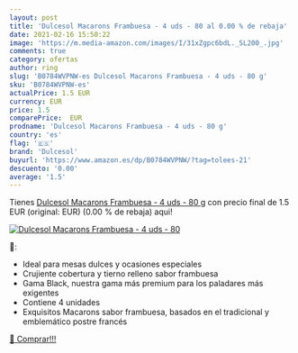 ```yaml
---
layout: post
title: 'Dulcesol Macarons Frambuesa - 4 uds - 80 al 0.00 % de rebaja'
date: 2021-02-16 15:50:22
image: 'https://m.media-amazon.com/images/I/31xZgpc6bdL._SL200_.jpg'
comments: true
category: ofertas
author: ring
slug: 'B0784WVPNW-es Dulcesol Macarons Frambuesa - 4 uds - 80 g'
sku: 'B0784WVPNW-es'
actualPrice: 1.5 EUR
currency: EUR
price: 1.5
comparePrice:  EUR
prodname: 'Dulcesol Macarons Frambuesa - 4 uds - 80 g'
country: 'es'
flag: '🇪🇸'
brand: 'Dulcesol'
buyurl: 'https://www.amazon.es/dp/B0784WVPNW/?tag=tolees-21'
descuento: '0.00'
average: '1.5'
---
```


Tienes [Dulcesol Macarons Frambuesa - 4 uds - 80 g](https://www.amazon.es/dp/B0784WVPNW/?tag=tolees-21) con precio final de  1.5 EUR (original:  EUR) (0.00 %  de rebaja) aqui!

[![Dulcesol Macarons Frambuesa - 4 uds - 80](https://m.media-amazon.com/images/I/31xZgpc6bdL._SL200_.jpg)](https://www.amazon.es/dp/B0784WVPNW/?tag=tolees-21)

🔎:

- Ideal para mesas dulces y ocasiones especiales
- Crujiente cobertura y tierno relleno sabor frambuesa
- Gama Black, nuestra gama más premium para los paladares más exigentes
- Contiene 4 unidades
- Exquisitos Macarons sabor frambuesa, basados en el tradicional y emblemático postre francés

[🛒 Comprar!!!](https://www.amazon.es/dp/B0784WVPNW/?tag=tolees-21)
